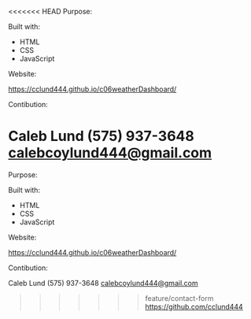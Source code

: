 <<<<<<< HEAD
Purpose:


Built with:
* HTML
* CSS
* JavaScript

Website:

https://cclund444.github.io/c06weatherDashboard/

Contibution:

Caleb Lund
(575) 937-3648
calebcoylund444@gmail.com
=======
Purpose:


Built with:
* HTML
* CSS
* JavaScript

Website:

https://cclund444.github.io/c06weatherDashboard/

Contibution:

Caleb Lund
(575) 937-3648
calebcoylund444@gmail.com
>>>>>>> feature/contact-form
https://github.com/cclund444